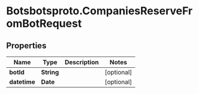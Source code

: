 # Botsbotsproto.CompaniesReserveFromBotRequest

## Properties
Name | Type | Description | Notes
------------ | ------------- | ------------- | -------------
**botId** | **String** |  | [optional] 
**datetime** | **Date** |  | [optional] 
